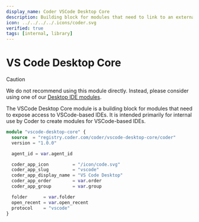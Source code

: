 ```yaml
---
display_name: Coder VSCode Desktop Core
description: Building block for modules that need to link to an external VSCode-based IDE
icon: ../../../../.icons/coder.svg
verified: true
tags: [internal, library]
---
```


# VS Code Desktop Core

> [!CAUTION]
> We do not recommend using this module directly. Instead, please consider using one of our [Desktop IDE modules](https://registry.coder.com/modules?search=tag%3Aide).

The VSCode Desktop Core module is a building block for modules that need to expose access to VSCode-based IDEs. It is intended primarily for internal use by Coder to create modules for VSCode-based IDEs.

```tf
module "vscode-desktop-core" {
  source  = "registry.coder.com/coder/vscode-desktop-core/coder"
  version = "1.0.0"

  agent_id = var.agent_id

  coder_app_icon         = "/icon/code.svg"
  coder_app_slug         = "vscode"
  coder_app_display_name = "VS Code Desktop"
  coder_app_order        = var.order
  coder_app_group        = var.group

  folder      = var.folder
  open_recent = var.open_recent
  protocol    = "vscode"
}
```
